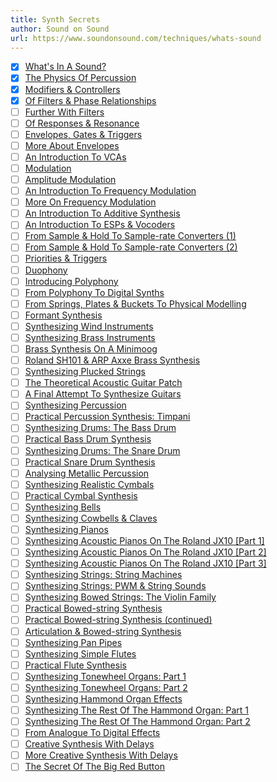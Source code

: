 ```yaml
---
title: Synth Secrets
author: Sound on Sound
url: https://www.soundonsound.com/techniques/whats-sound
---
```


- [x] [What&#039;s In A Sound?](https://www.soundonsound.com/techniques/whats-sound)
- [x] [The Physics Of Percussion](https://www.soundonsound.com/techniques/physics-percussion)
- [x] [Modifiers &amp; Controllers](https://www.soundonsound.com/techniques/modifiers-controllers)
- [x] [Of Filters &amp; Phase Relationships](https://www.soundonsound.com/techniques/filters-phase-relationships)
- [ ] [Further With Filters](https://www.soundonsound.com/techniques/further-filters)
- [ ] [Of Responses &amp; Resonance](https://www.soundonsound.com/techniques/responses-resonance)
- [ ] [Envelopes, Gates &amp; Triggers](https://www.soundonsound.com/techniques/envelopes-gates-triggers)
- [ ] [More About Envelopes](https://www.soundonsound.com/techniques/more-about-envelopes)
- [ ] [An Introduction To VCAs](https://www.soundonsound.com/techniques/introduction-vcas)
- [ ] [Modulation](https://www.soundonsound.com/techniques/modulation)
- [ ] [Amplitude Modulation](https://www.soundonsound.com/techniques/amplitude-modulation)
- [ ] [An Introduction To Frequency Modulation](https://www.soundonsound.com/techniques/introduction-frequency-modulation)
- [ ] [More On Frequency Modulation](https://www.soundonsound.com/techniques/more-frequency-modulation)
- [ ] [An Introduction To Additive Synthesis](https://www.soundonsound.com/techniques/introduction-additive-synthesis)
- [ ] [An Introduction To ESPs &amp; Vocoders](https://www.soundonsound.com/techniques/introduction-esps-vocoders)
- [ ] [From Sample &amp; Hold To Sample-rate Converters (1)](https://www.soundonsound.com/techniques/sample-hold-sample-rate-converters-1)
- [ ] [From Sample &amp; Hold To Sample-rate Converters (2)](https://www.soundonsound.com/techniques/sample-hold-sample-rate-converters-2)
- [ ] [Priorities &amp; Triggers](https://www.soundonsound.com/techniques/priorities-triggers)
- [ ] [Duophony](https://www.soundonsound.com/techniques/duophony)
- [ ] [Introducing Polyphony](https://www.soundonsound.com/techniques/introducing-polyphony)
- [ ] [From Polyphony To Digital Synths](https://www.soundonsound.com/techniques/polyphony-digital-synths)
- [ ] [From Springs, Plates &amp; Buckets To Physical Modelling](https://www.soundonsound.com/techniques/springs-plates-buckets-physical-modelling)
- [ ] [Formant Synthesis](https://www.soundonsound.com/techniques/formant-synthesis)
- [ ] [Synthesizing Wind Instruments](https://www.soundonsound.com/techniques/synthesizing-wind-instruments)
- [ ] [Synthesizing Brass Instruments](https://www.soundonsound.com/techniques/synthesizing-brass-instruments)
- [ ] [Brass Synthesis On A Minimoog](https://www.soundonsound.com/techniques/brass-synthesis-minimoog)
- [ ] [Roland SH101 &amp; ARP Axxe Brass Synthesis](https://www.soundonsound.com/techniques/roland-sh101-arp-axxe-brass-synthesis)
- [ ] [Synthesizing Plucked Strings](https://www.soundonsound.com/techniques/synthesizing-plucked-strings)
- [ ] [The Theoretical Acoustic Guitar Patch](https://www.soundonsound.com/techniques/theoretical-acoustic-guitar-patch)
- [ ] [A Final Attempt To Synthesize Guitars](https://www.soundonsound.com/techniques/final-attempt-synthesize-guitars)
- [ ] [Synthesizing Percussion](https://www.soundonsound.com/techniques/synthesizing-percussion)
- [ ] [Practical Percussion Synthesis: Timpani](https://www.soundonsound.com/techniques/practical-percussion-synthesis-timpani)
- [ ] [Synthesizing Drums: The Bass Drum](https://www.soundonsound.com/techniques/synthesizing-drums-bass-drum)
- [ ] [Practical Bass Drum Synthesis](https://www.soundonsound.com/techniques/practical-bass-drum-synthesis)
- [ ] [Synthesizing Drums: The Snare Drum](https://www.soundonsound.com/techniques/synthesizing-drums-snare-drum)
- [ ] [Practical Snare Drum Synthesis](https://www.soundonsound.com/techniques/practical-snare-drum-synthesis)
- [ ] [Analysing Metallic Percussion](https://www.soundonsound.com/techniques/analysing-metallic-percussion)
- [ ] [Synthesizing Realistic Cymbals](https://www.soundonsound.com/techniques/synthesizing-realistic-cymbals)
- [ ] [Practical Cymbal Synthesis](https://www.soundonsound.com/techniques/practical-cymbal-synthesis)
- [ ] [Synthesizing Bells](https://www.soundonsound.com/techniques/synthesizing-bells)
- [ ] [Synthesizing Cowbells &amp; Claves](https://www.soundonsound.com/techniques/synthesizing-cowbells-claves)
- [ ] [Synthesizing Pianos](https://www.soundonsound.com/techniques/synthesizing-pianos)
- [ ] [Synthesizing Acoustic Pianos On The Roland JX10 [Part 1]](https://www.soundonsound.com/techniques/synthesizing-acoustic-pianos-roland-jx10-1102)
- [ ] [Synthesizing Acoustic Pianos On The Roland JX10 [Part 2]](https://www.soundonsound.com/techniques/synthesizing-acoustic-piano-roland-jx10)
- [ ] [Synthesizing Acoustic Pianos On The Roland JX10 [Part 3]](https://www.soundonsound.com/techniques/synthesizing-acoustic-pianos-roland-jx10-part-3)
- [ ] [Synthesizing Strings: String Machines](https://www.soundonsound.com/techniques/synthesizing-strings-string-machines)
- [ ] [Synthesizing Strings: PWM &amp; String Sounds](https://www.soundonsound.com/techniques/synthesizing-strings-pwm-string-sounds)
- [ ] [Synthesizing Bowed Strings: The Violin Family](https://www.soundonsound.com/techniques/synthesizing-bowed-strings-violin-family)
- [ ] [Practical Bowed-string Synthesis](https://www.soundonsound.com/techniques/practical-bowed-string-synthesis)
- [ ] [Practical Bowed-string Synthesis (continued)](https://www.soundonsound.com/techniques/practical-bowed-string-synthesis-continued)
- [ ] [Articulation &amp; Bowed-string Synthesis](https://www.soundonsound.com/techniques/articulation-bowed-string-synthesis)
- [ ] [Synthesizing Pan Pipes](https://www.soundonsound.com/techniques/synthesizing-pan-pipes)
- [ ] [Synthesizing Simple Flutes](https://www.soundonsound.com/techniques/synthesizing-simple-flutes)
- [ ] [Practical Flute Synthesis](https://www.soundonsound.com/techniques/practical-flute-synthesis)
- [ ] [Synthesizing Tonewheel Organs: Part 1](https://www.soundonsound.com/techniques/synthesizing-tonewheel-organs-part-1)
- [ ] [Synthesizing Tonewheel Organs: Part 2](https://www.soundonsound.com/techniques/synthesizing-tonewheel-organs-part-2)
- [ ] [Synthesizing Hammond Organ Effects](https://www.soundonsound.com/techniques/synthesizing-hammond-organ-effects)
- [ ] [Synthesizing The Rest Of The Hammond Organ: Part 1](https://www.soundonsound.com/techniques/synthesizing-rest-hammond-organ-part-1)
- [ ] [Synthesizing The Rest Of The Hammond Organ: Part 2](https://www.soundonsound.com/techniques/synthesizing-rest-hammond-organ-part-2)
- [ ] [From Analogue To Digital Effects](https://www.soundonsound.com/techniques/analogue-digital-effects)
- [ ] [Creative Synthesis With Delays](https://www.soundonsound.com/techniques/creative-synthesis-delays)
- [ ] [More Creative Synthesis With Delays](https://www.soundonsound.com/techniques/more-creative-synthesis-delays)
- [ ] [The Secret Of The Big Red Button](https://www.soundonsound.com/techniques/secret-big-red-button)
